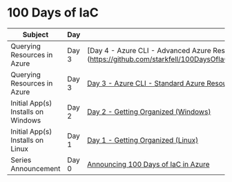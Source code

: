 # 100 Days of IaC

| Subject | Day | Article Link |
|---------|-----|---------------|
| Querying Resources in Azure | Day 3 | [Day 4 - Azure CLI - Advanced Azure Resource Queries] (https://github.com/starkfell/100DaysOfIaC/blob/master/articles/day.4.azure.cli.advanced.azure.resource.queries.md) |
| Querying Resources in Azure | Day 3 | [Day 3 - Azure CLI - Standard Azure Resource Queries](https://github.com/starkfell/100DaysOfIaC/blob/master/articles/day.3.azure.cli.standard.azure.resource.queries.md) |
| Initial App(s) Installs on Windows | Day 2 | [Day 2 - Getting Organized (Windows)](https://github.com/starkfell/100DaysOfIaC/blob/master/articles/day.2.getting.organized.windows.md) |
| Initial App(s) Installs on Linux | Day 1 | [Day 1 - Getting Organized (Linux)](https://github.com/starkfell/100DaysOfIaC/blob/master/articles/day.1.getting.organized.md) |
| Series Announcement | Day 0 | [Announcing 100 Days of IaC in Azure](https://github.com/starkfell/100DaysOfIaC/blob/master/articles/Day.0.Intro.md) |
